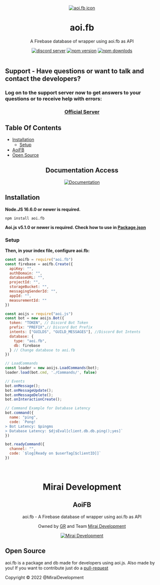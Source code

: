 <br>
<div align="center">
    <a href="https://www.npmjs.com/package/aoi.fb"><img src="https://user-images.githubusercontent.com/61317250/159102810-58b7c66b-0128-45da-a8a1-ee7a39c91539.png" alt="aoi.fb icon" /></a>
    <h1>aoi.fb</h1>
    <p>A Firebase database of wrapper using aoi.fb as API</p>
    <a href="https://discord.gg/gNFEMrHshn"><img src="https://img.shields.io/discord/786392360475951154?style=for-the-badge&label=Chat&color=2490f8&logo=discord&logoColor=white" alt="discord server" /></a>
    <a href="https://www.npmjs.com/package/aoi.fb"><img src="https://img.shields.io/npm/v/aoi.fb.svg?style=for-the-badge&maxAge=3600&color=ec842c&logo=npm" alt="npm version" /></a>
    <a href="https://www.npmjs.com/package/aoi.fb"><img src="https://img.shields.io/npm/dt/aoi.fb.svg?style=for-the-badge&maxAge=3600&color=ec842c&logo=npm" alt="npm downlods" /></a>
</div>
<br>

## Support - Have questions or want to talk and contact the developers?
### Log on to the support server now to get answers to your questions or to receive help with errors:
<div align="center">
  <h3><a href="https://discord.gg/gNFEMrHshn"alt="server support">Official Server</a></h3>
</div>

## Table Of Contents
- [Installation](#installation)
  - [Setup](#setup)
- [AoiFB](#aoifb)
- [Open Source](#open-source)

<div align="center">
    <h2>Documentation Access</h2>
    <a href="https://github.com/MiraiDevelopment/aoi.fb/tree/docs" alt="Documentation">
        <img alt="Documentation" src="https://img.shields.io/static/v1?style=for-the-badge&maxAge=56600&label=Documentation&message=Aoi.fb&color=ec842c">
    </a>
</div>

## Installation

**Node.JS 16.6.0 or newer is required.**  

```sh-session
npm install aoi.fb
```

<b>Aoi.js v5.1.0 or newer is required. Check how to use in <a href="https://github.com/MiraiDevelopment/aoi.fb/tree/docs#packagejson">Package.json</a></b>

### Setup

**Then, in your index file, configure aoi.fb:**
```js
const aoifb = require("aoi.fb")
const firebase = aoifb.Create({
  apiKey: "",
  authDomain: "",
  databaseURL: "",
  projectId: "",
  storageBucket: "",
  messagingSenderId: "",
  appId: "",
  measurementId: ""
})

const aoijs = require("aoi.js")
const bot = new aoijs.Bot({
  token: "TOKEN", // Discord Bot Token
  prefix: "PREFIX",// Discord Bot Prefix
  intents: ["GUILDS", "GUILD_MESSAGES"], //Discord Bot Intents
  database: {
    type: "aoi.fb",
    db: firebase
  } // Change database to aoi.fb
})

// LoadCommands
const loader = new aoijs.LoadCommands(bot);
loader.load(bot.cmd, './Commands/', false)

// Events
bot.onMessage();
bot.onMessageUpdate();
bot.onMessageDelete();
bot.onInteractionCreate();

// Command Example for Database Latency
bot.command({
  name: "ping",
  code: `Pong!
> Bot Latency: $pingms
> Database Latency: $djsEval[client.db.db.ping();yes]`
})

bot.readyCommand({
  channel: "",
  code: `$log[Ready on $userTag[$clientID]]`
})
```

<br>

<div align="center">
<h1>Mirai Development</h1>
<h2>AoiFB</h2>

<p>aoi.fb - A Firebase database of wrapper using aoi.fb as API</p>

Owned by <a href="https://github.com/guihrib/">GR</a> and Team <a href="https://github.com/MiraiDevelopment">Mirai Development</a></p>
    <a href="https://discord.gg/gNFEMrHshn"><img src="https://user-images.githubusercontent.com/61317250/159178246-128e53fb-9b23-4fd4-b61f-94fe1784a48c.png" alt="Mirai Development" /></a>

</div>

## Open Source

aoi.fb is a package and db made for developers using aoi.js. Also made by you! If you want to contribute just do a [pull-request](https://docs.github.com/en/pull-requests/collaborating-with-pull-requests/proposing-changes-to-your-work-with-pull-requests/about-pull-requests)

<p>Copyright © 2022 @MiraiDevelopment</p>
